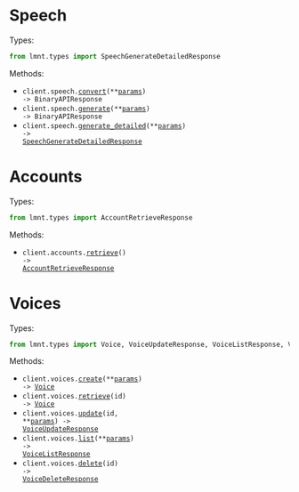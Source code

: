 # Speech

Types:

```python
from lmnt.types import SpeechGenerateDetailedResponse
```

Methods:

- <code title="post /v1/ai/speech/convert">client.speech.<a href="./src/lmnt/resources/speech.py">convert</a>(\*\*<a href="src/lmnt/types/speech_convert_params.py">params</a>) -> BinaryAPIResponse</code>
- <code title="post /v1/ai/speech/bytes">client.speech.<a href="./src/lmnt/resources/speech.py">generate</a>(\*\*<a href="src/lmnt/types/speech_generate_params.py">params</a>) -> BinaryAPIResponse</code>
- <code title="post /v1/ai/speech">client.speech.<a href="./src/lmnt/resources/speech.py">generate_detailed</a>(\*\*<a href="src/lmnt/types/speech_generate_detailed_params.py">params</a>) -> <a href="./src/lmnt/types/speech_generate_detailed_response.py">SpeechGenerateDetailedResponse</a></code>

# Accounts

Types:

```python
from lmnt.types import AccountRetrieveResponse
```

Methods:

- <code title="get /v1/account">client.accounts.<a href="./src/lmnt/resources/accounts.py">retrieve</a>() -> <a href="./src/lmnt/types/account_retrieve_response.py">AccountRetrieveResponse</a></code>

# Voices

Types:

```python
from lmnt.types import Voice, VoiceUpdateResponse, VoiceListResponse, VoiceDeleteResponse
```

Methods:

- <code title="post /v1/ai/voice">client.voices.<a href="./src/lmnt/resources/voices.py">create</a>(\*\*<a href="src/lmnt/types/voice_create_params.py">params</a>) -> <a href="./src/lmnt/types/voice.py">Voice</a></code>
- <code title="get /v1/ai/voice/{id}">client.voices.<a href="./src/lmnt/resources/voices.py">retrieve</a>(id) -> <a href="./src/lmnt/types/voice.py">Voice</a></code>
- <code title="put /v1/ai/voice/{id}">client.voices.<a href="./src/lmnt/resources/voices.py">update</a>(id, \*\*<a href="src/lmnt/types/voice_update_params.py">params</a>) -> <a href="./src/lmnt/types/voice_update_response.py">VoiceUpdateResponse</a></code>
- <code title="get /v1/ai/voice/list">client.voices.<a href="./src/lmnt/resources/voices.py">list</a>(\*\*<a href="src/lmnt/types/voice_list_params.py">params</a>) -> <a href="./src/lmnt/types/voice_list_response.py">VoiceListResponse</a></code>
- <code title="delete /v1/ai/voice/{id}">client.voices.<a href="./src/lmnt/resources/voices.py">delete</a>(id) -> <a href="./src/lmnt/types/voice_delete_response.py">VoiceDeleteResponse</a></code>
